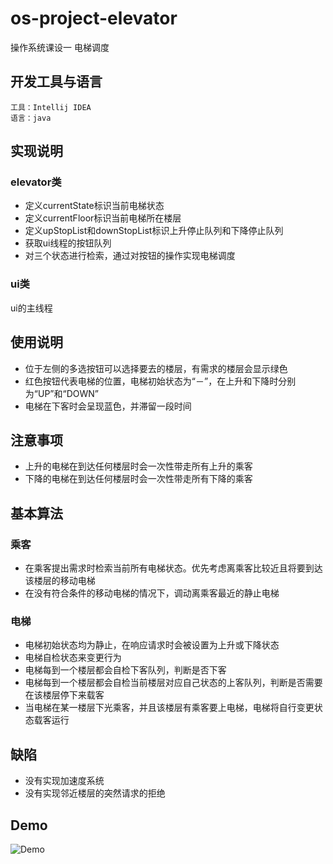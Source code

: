 # os-project-elevator
操作系统课设一 电梯调度

## 开发工具与语言
    工具：Intellij IDEA
    语言：java

## 实现说明
### elevator类
- 定义currentState标识当前电梯状态
- 定义currentFloor标识当前电梯所在楼层
- 定义upStopList和downStopList标识上升停止队列和下降停止队列
- 获取ui线程的按钮队列
- 对三个状态进行检索，通过对按钮的操作实现电梯调度

### ui类
ui的主线程

## 使用说明
- 位于左侧的多选按钮可以选择要去的楼层，有需求的楼层会显示绿色
- 红色按钮代表电梯的位置，电梯初始状态为“－”，在上升和下降时分别为“UP”和“DOWN”
- 电梯在下客时会呈现蓝色，并滞留一段时间

## 注意事项
- 上升的电梯在到达任何楼层时会一次性带走所有上升的乘客
- 下降的电梯在到达任何楼层时会一次性带走所有下降的乘客
    
## 基本算法
### 乘客
- 在乘客提出需求时检索当前所有电梯状态。优先考虑离乘客比较近且将要到达该楼层的移动电梯
- 在没有符合条件的移动电梯的情况下，调动离乘客最近的静止电梯

### 电梯
- 电梯初始状态均为静止，在响应请求时会被设置为上升或下降状态
- 电梯自检状态来变更行为
- 电梯每到一个楼层都会自检下客队列，判断是否下客
- 电梯每到一个楼层都会自检当前楼层对应自己状态的上客队列，判断是否需要在该楼层停下来载客
- 当电梯在某一楼层下光乘客，并且该楼层有乘客要上电梯，电梯将自行变更状态载客运行

## 缺陷
- 没有实现加速度系统
- 没有实现邻近楼层的突然请求的拒绝

## Demo
![Demo](https://github.com/Hjyheart/os-project-elevator/blob/master/%E7%94%B5%E6%A2%AF%E8%B0%83%E5%BA%A6/%E7%94%B5%E6%A2%AFDemo.png)
